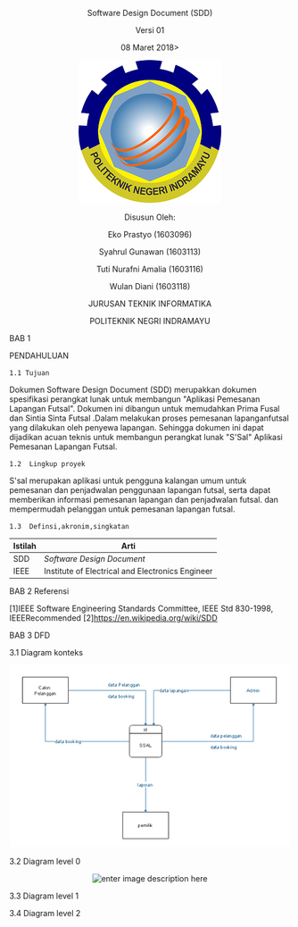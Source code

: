 <div align ="center">

Software Design Document (SDD) 

Versi 01 

08 Maret 2018>

![logo](https://raw.githubusercontent.com/Eprastyo/RPL-D-3/master/Gambar/POLINDRA.png)<br>

Disusun Oleh: 

Eko Prastyo 			(1603096) 

Syahrul Gunawan 		(1603113)

Tuti Nurafni Amalia		(1603116)

Wulan Diani			(1603118)

JURUSAN TEKNIK INFORMATIKA

POLITEKNIK NEGRI INDRAMAYU

</div>


BAB 1

PENDAHULUAN 

	1.1 Tujuan
 
Dokumen Software Design Document (SDD) merupakkan dokumen spesifikasi perangkat lunak 
untuk membangun "Aplikasi Pemesanan Lapangan Futsal". Dokumen ini dibangun untuk memudahkan Prima  Fusal dan Sintia Sinta Futsal .Dalam melakukan proses pemesanan lapanganfutsal yang dilakukan oleh penyewa lapangan. Sehingga dokumen ini dapat dijadikan acuan teknis untuk membangun perangkat lunak "S'Sal" Aplikasi Pemesanan Lapangan Futsal.

	1.2  Lingkup proyek

S'sal merupakan aplikasi untuk pengguna kalangan umum untuk pemesanan dan penjadwalan penggunaan lapangan futsal, serta dapat memberikan informasi pemesanan lapangan dan penjadwalan futsal. dan mempermudah pelanggan untuk pemesanan lapangan futsal.

	1.3  Definsi,akronim,singkatan

| Istilah | Arti                                             |
| ------- | ------------------------------------------------ |
| SDD     | *Software Design Document*                       |
| IEEE    | Institute of Electrical and Electronics Engineer |

BAB 2 Referensi

[1]IEEE Software Engineering Standards Committee, IEEE Std 830-1998, IEEERecommended
[2]https://en.wikipedia.org/wiki/SDD

BAB 3 DFD  

<!DOCTYPE html>
<html>
<head>

</head>
<body><center>

<p align="left"> 3.1 Diagram konteks <br> </p>

![enter image description here](https://raw.githubusercontent.com/Eprastyo/RPL-D-3/master/Gambar/KONTEXS%20DIAGRAM.PNG)

<p align="left"> 3.2 Diagram level 0 <br> </p>

![enter image description here](https://lh3.googleusercontent.com/-z67GIW_p25o/WqjLPr7PbbI/AAAAAAAAFLM/nK4ZaNETbigXqio2_5bN0i02a8c59nG2gCLcBGAs/w530-h404-n-rw/diagram%2Blevel%2B0.png)


</center>
</body>
</html>
3.3 Diagram level 1


3.4 Diagram level 2




